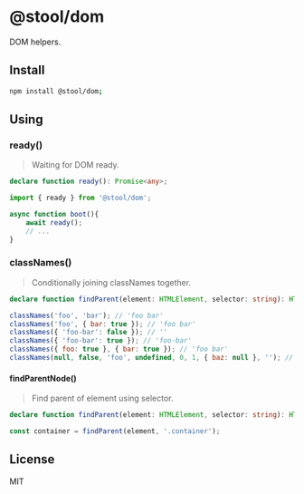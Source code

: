 # @stool/dom

DOM helpers.

## Install

```sh
npm install @stool/dom;
```

## Using

### ready() 

> Waiting for DOM ready.

```typescript
declare function ready(): Promise<any>;
```

```js
import { ready } from '@stool/dom';

async function boot(){
    await ready();
    // ...
}
```
### classNames()

> Conditionally joining classNames together.

```typescript
declare function findParent(element: HTMLElement, selector: string): HTMLElement | null;
```
```js
classNames('foo', 'bar'); // 'foo bar'
classNames('foo', { bar: true }); // 'foo bar'
classNames({ 'foo-bar': false }); // ''
classNames({ 'foo-bar': true }); // 'foo-bar'
classNames({ foo: true }, { bar: true }); // 'foo bar'
classNames(null, false, 'foo', undefined, 0, 1, { baz: null }, ''); // 'foo 1'
```

#### findParentNode()
 
 > Find parent of element using selector.

```typescript
declare function findParent(element: HTMLElement, selector: string): HTMLElement|null;
```
```js
const container = findParent(element, '.container');
```
## License
MIT

